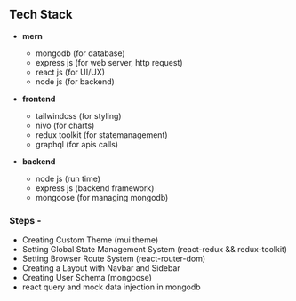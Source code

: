 ## Tech Stack

-   **mern**

    -   mongodb (for database)
    -   express js (for web server, http request)
    -   react js (for UI/UX)
    -   node js (for backend)

-   **frontend**

    -   tailwindcss (for styling)
    -   nivo (for charts)
    -   redux toolkit (for statemanagement)
    -   graphql (for apis calls)

-   **backend**
    -   node js (run time)
    -   express js (backend framework)
    -   mongoose (for managing mongodb)

### Steps -

-   Creating Custom Theme (mui theme)
-   Setting Global State Management System (react-redux && redux-toolkit)
-   Setting Browser Route System (react-router-dom)
-   Creating a Layout with Navbar and Sidebar
-   Creating User Schema (mongoose)
-   react query and mock data injection in mongodb
